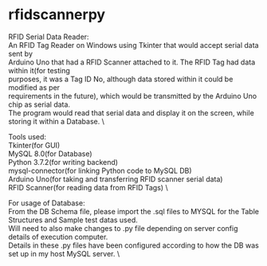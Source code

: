 # rfidscannerpy
RFID Serial Data Reader: \
An RFID Tag Reader on Windows using Tkinter that would accept serial data sent by \
Arduino Uno that had a RFID Scanner attached to it. The RFID Tag had data within it(for testing \
purposes, it was a Tag ID No, although data stored within it could be modified as per \
requirements in the future), which would be transmitted by the Arduino Uno chip as serial data.\
The program would read that serial data and display it on the screen, while storing it within a
Database. \

Tools used: \
Tkinter(for GUI) \
MySQL 8.0(for Database) \
Python 3.7.2(for writing backend) \
mysql-connector(for linking Python code to MySQL DB) \
Arduino Uno(for taking and transferring RFID scanner serial data)\
RFID Scanner(for reading data from RFID Tags) \

For usage of Database: \
From the DB Schema file, please import the .sql files to MYSQL for the Table Structures and Sample test datas used. \
Will need to also make changes to .py file depending on server config details of execution computer. \
Details in these .py files have been configured according to how the DB was set up in my host MySQL server. \